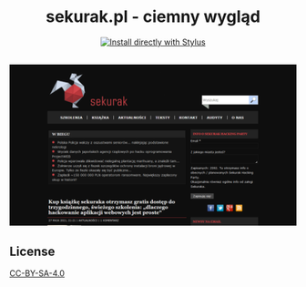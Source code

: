 <div align="center">
  <h1>sekurak.pl - ciemny wygląd</h1>
  <a href="https://github.com/pabli24/Sekurak-Dark/raw/main/sekurak-dark.user.css">
    <img src="https://img.shields.io/badge/Install%20directly%20with-Stylus-285959.svg" alt="Install directly with Stylus">
  </a>
</div>

<br>

![Screenshot](./img/sekurak.png)

## License
[CC-BY-SA-4.0](https://github.com/pabli24/Sekurak-Dark/blob/main/LICENSE)
